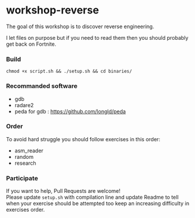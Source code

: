 # workshop-reverse

The goal of this workshop is to discover reverse engineering.

I let files on purpose but if you need to read them then you should probably get back on Fortnite.

### Build

`chmod +x script.sh && ./setup.sh && cd binaries/`

### Recommanded software

- gdb
- radare2
- peda for gdb : https://github.com/longld/peda

### Order

To avoid hard struggle you should follow exercises in this order:
- asm_reader
- random
- research

### Participate

If you want to help, Pull Requests are welcome!  
Please update `setup.sh` with compilation line and update Readme to tell when your exercise should be attempted too keep an increasing difficulty in exercises order.
